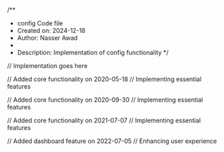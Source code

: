 /**
 * config Code file
 * Created on: 2024-12-18
 * Author: Nasser Awad
 *
 * Description: Implementation of config functionality
 */
 
// Implementation goes here


// Added core functionality on 2020-05-18
// Implementing essential features

// Added core functionality on 2020-09-30
// Implementing essential features

// Added core functionality on 2021-07-07
// Implementing essential features

// Added dashboard feature on 2022-07-05
// Enhancing user experience
